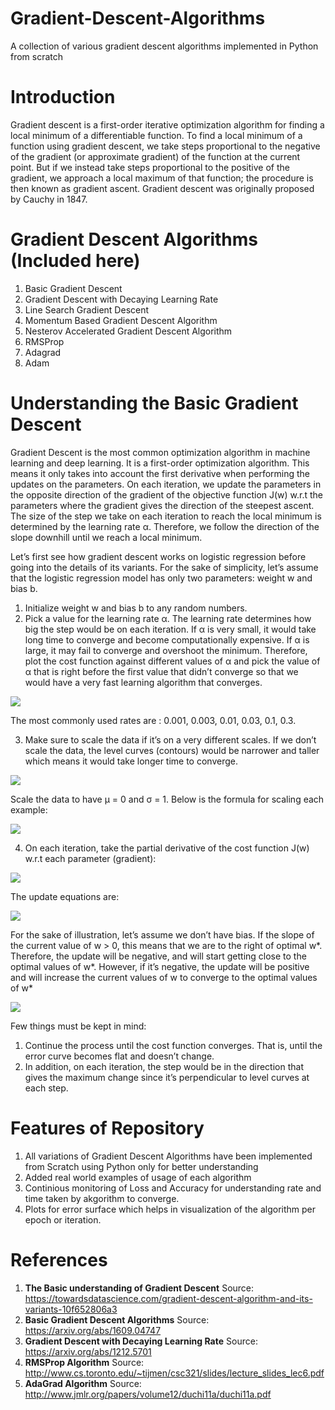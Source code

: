 # Gradient-Descent-Algorithms
A collection of various gradient descent algorithms implemented in Python from scratch

# Introduction
Gradient descent is a first-order iterative optimization algorithm for finding a local minimum of a differentiable function. To find a local minimum of a function using gradient descent, we take steps proportional to the negative of the gradient (or approximate gradient) of the function at the current point. But if we instead take steps proportional to the positive of the gradient, we approach a local maximum of that function; the procedure is then known as gradient ascent. Gradient descent was originally proposed by Cauchy in 1847. 

# Gradient Descent Algorithms (Included here)
1) Basic Gradient Descent
2) Gradient Descent with Decaying Learning Rate
3) Line Search Gradient Descent
4) Momentum Based Gradient Descent Algorithm
5) Nesterov Accelerated Gradient Descent Algorithm
6) RMSProp
7) Adagrad
8) Adam

# Understanding the Basic Gradient Descent
Gradient Descent is the most common optimization algorithm in machine learning and deep learning. It is a first-order optimization algorithm. This means it only takes into account the first derivative when performing the updates on the parameters. On each iteration, we update the parameters in the opposite direction of the gradient of the objective function J(w) w.r.t the parameters where the gradient gives the direction of the steepest ascent. The size of the step we take on each iteration to reach the local minimum is determined by the learning rate α. Therefore, we follow the direction of the slope downhill until we reach a local minimum.

Let’s first see how gradient descent works on logistic regression before going into the details of its variants. For the sake of simplicity, let’s assume that the logistic regression model has only two parameters: weight w and bias b.
1. Initialize weight w and bias b to any random numbers.
2. Pick a value for the learning rate α. The learning rate determines how big the step would be on each iteration.
If α is very small, it would take long time to converge and become computationally expensive.
If α is large, it may fail to converge and overshoot the minimum.
Therefore, plot the cost function against different values of α and pick the value of α that is right before the first value that didn’t converge so that we would have a very fast learning algorithm that converges. 

![](Images/grad1.png)

The most commonly used rates are : 0.001, 0.003, 0.01, 0.03, 0.1, 0.3.

3. Make sure to scale the data if it’s on a very different scales. If we don’t scale the data, the level curves (contours) would be narrower and taller which means it would take longer time to converge.

![](Images/grad2.png)

Scale the data to have μ = 0 and σ = 1. Below is the formula for scaling each example:

![](Images/formula1.png)

4. On each iteration, take the partial derivative of the cost function J(w) w.r.t each parameter (gradient):

![](Images/formula23.png)

The update equations are:

![](Images/formula4.png)

For the sake of illustration, let’s assume we don’t have bias. If the slope of the current value of w > 0, this means that we are to the right of optimal w*. Therefore, the update will be negative, and will start getting close to the optimal values of w*. However, if it’s negative, the update will be positive and will increase the current values of w to converge to the optimal values of w*

![](Images/grad3.png)

Few things must be kept in mind:
1. Continue the process until the cost function converges. That is, until the error curve becomes flat and doesn’t change.
2. In addition, on each iteration, the step would be in the direction that gives the maximum change since it’s perpendicular to level curves at each step.

# Features of Repository
1) All variations of Gradient Descent Algorithms have been implemented from Scratch using Python only for better understanding
2) Added real world examples of usage of each algorithm
3) Continious monitoring of Loss and Accuracy for understanding rate and time taken by akgorithm to converge.
4) Plots for error surface which helps in visualization of the algorithm per epoch or iteration.

# References
1) **The Basic understanding of Gradient Descent** Source: https://towardsdatascience.com/gradient-descent-algorithm-and-its-variants-10f652806a3
2) **Basic Gradient Descent Algorithms** Source: https://arxiv.org/abs/1609.04747
3) **Gradient Descent with Decaying Learning Rate** Source: https://arxiv.org/abs/1212.5701
4) **RMSProp Algorithm** Source: http://www.cs.toronto.edu/~tijmen/csc321/slides/lecture_slides_lec6.pdf
5) **AdaGrad Algorithm** Source: http://www.jmlr.org/papers/volume12/duchi11a/duchi11a.pdf
